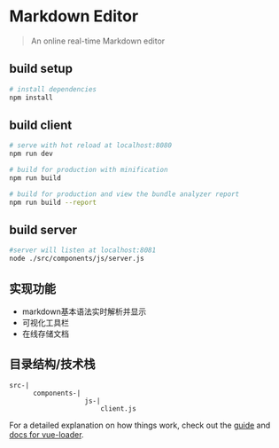# Markdown Editor

> An online real-time Markdown editor

## build setup

``` bash
# install dependencies
npm install
```

## build client
```bash
# serve with hot reload at localhost:8080
npm run dev

# build for production with minification
npm run build

# build for production and view the bundle analyzer report
npm run build --report
```

## build server
```bash
#server will listen at localhost:8081
node ./src/components/js/server.js
```

## 实现功能
+ markdown基本语法实时解析并显示
+ 可视化工具栏
+ 在线存储文档

## 目录结构/技术栈
```
src-|
      components-|
                   js-|
                       client.js 
```

For a detailed explanation on how things work, check out the [guide](http://vuejs-templates.github.io/webpack/) and [docs for vue-loader](http://vuejs.github.io/vue-loader).
